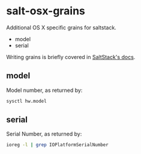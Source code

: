 salt-osx-grains
===============

Additional OS X specific grains for saltstack.
* model
* serial

Writing grains is briefly covered in [SaltStack's docs](http://docs.saltstack.com/topics/targeting/grains.html#writing-grains).

model
-----

Model number, as returned by:
```bash
sysctl hw.model
```

serial
------

Serial Number, as returned by:
```bash
ioreg -l | grep IOPlatformSerialNumber
```
